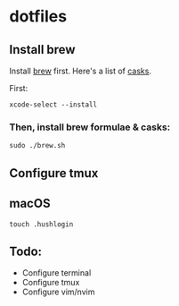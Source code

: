 # dotfiles

## Install brew

Install [brew](https://brew.sh/) first.
Here's a list of [casks](https://formulae.brew.sh/cask/).

First:

```
xcode-select --install
```

### Then, install brew formulae & casks:

```
sudo ./brew.sh
```

## Configure tmux

## macOS

```
touch .hushlogin
```

## Todo:

- Configure terminal
- Configure tmux
- Configure vim/nvim
